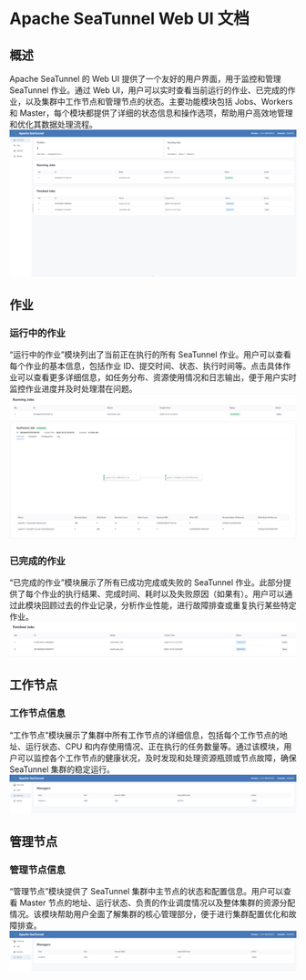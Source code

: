 # Apache SeaTunnel Web UI 文档

## 概述

Apache SeaTunnel 的 Web UI 提供了一个友好的用户界面，用于监控和管理 SeaTunnel 作业。通过 Web UI，用户可以实时查看当前运行的作业、已完成的作业，以及集群中工作节点和管理节点的状态。主要功能模块包括 Jobs、Workers 和 Master，每个模块都提供了详细的状态信息和操作选项，帮助用户高效地管理和优化其数据处理流程。
![workflow.png](../../images/ui/overview.png)

## 作业

### 运行中的作业

“运行中的作业”模块列出了当前正在执行的所有 SeaTunnel 作业。用户可以查看每个作业的基本信息，包括作业 ID、提交时间、状态、执行时间等。点击具体作业可以查看更多详细信息，如任务分布、资源使用情况和日志输出，便于用户实时监控作业进度并及时处理潜在问题。
![workflow.png](../../images/ui/running.png)
![workflow.png](../../images/ui/detail.png)

### 已完成的作业

“已完成的作业”模块展示了所有已成功完成或失败的 SeaTunnel 作业。此部分提供了每个作业的执行结果、完成时间、耗时以及失败原因（如果有）。用户可以通过此模块回顾过去的作业记录，分析作业性能，进行故障排查或重复执行某些特定作业。
![workflow.png](../../images/ui/finished.png)

## 工作节点

### 工作节点信息

“工作节点”模块展示了集群中所有工作节点的详细信息，包括每个工作节点的地址、运行状态、CPU 和内存使用情况、正在执行的任务数量等。通过该模块，用户可以监控各个工作节点的健康状况，及时发现和处理资源瓶颈或节点故障，确保 SeaTunnel 集群的稳定运行。
![workflow.png](../../images/ui/workers.png)

## 管理节点

### 管理节点信息

“管理节点”模块提供了 SeaTunnel 集群中主节点的状态和配置信息。用户可以查看 Master 节点的地址、运行状态、负责的作业调度情况以及整体集群的资源分配情况。该模块帮助用户全面了解集群的核心管理部分，便于进行集群配置优化和故障排查。
![workflow.png](../../images/ui/master.png)
